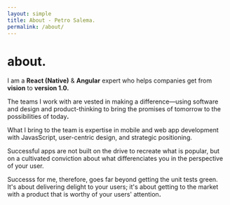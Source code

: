 ```yaml
---
layout: simple
title: About - Petro Salema.
permalink: /about/
---
```


<style>
body#simple::before {
  z-index: -1;
  opacity: 0.9;
  content: '';
  display: block;
  position: fixed;
  top: 50px;
  right: 50px;
  width: 100%;
  height: 100%;
  background-size: auto 150%;
  background-repeat: no-repeat;
  background-position: right top;
  background-image: url(../static/portrait5.png);
  transition: background-size .2s ease;
  -webkit-filter: contrast(0.7);
     -moz-filter: contrast(0.7);
          filter: contrast(0.7);
}
</style>

<h1>about<b>.</b></h1>

I am a <strong>React (Native)</strong> &amp; <strong>Angular</strong> expert who
helps companies get from <strong>vision</strong> to <strong>version
1.0</strong><b>.</b>

The teams I work with are vested in making a difference&mdash;using software and
design and product-thinking to bring the promises of tomorrow to the
possibilities of today<b>.</b>

What I bring to the team is expertise in mobile and web app development with
JavasScript, user-centric design, and strategic positioning.
    
Successful apps are not built on the drive to recreate what is popular, but on a
cultivated conviction about what differenciates you in the perspective of your
user.

Successs for me, therefore, goes far beyond getting the unit tests green.
It's about delivering delight to your users; it's about getting to the market
with a product that is worthy of your users' attention<b>.</b>

<!--

&bull;

I believe that:

<strong>Vision is essential<b>:</b></strong>
The future you can imagine is the future you work towards<b>.</b> This is true
for your products and company, so always
<a href="/talks/dream-big-think-small">dream big, think small</a><b>.</b>

<strong>Beauty is fundamental</strong><b>:</b>
It is not functional if it does not delight and inspire<b>.</b> It is more than
having the unit test past and choosing a modern design aethetic

<strong>Code is strategic</strong><b>:</b>

Empathy is the great differentiator.

-->

<!--
[Practice Bird by phonicscore](./work/practice-bird)
[Challenges by Everjoin](./work/everjoin-challenges)
[CMS by Gentics](./work/cms)
[Aloha Editor by Gentics](./work/aloha-editor)
-->

